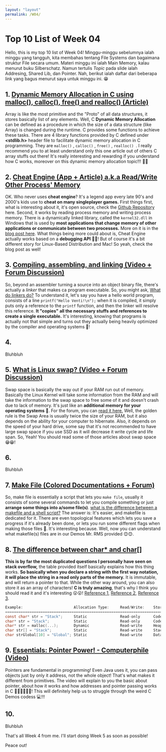 ```yaml
---
layout: "layout"
permalink: /W04/
---
```


# Top 10 List of Week 04

Hello, this is my top 10 list of Week 04! Minggu-minggu sebelumnya ialah minggu yang tangguh, kita membahas tentang File Systems dan bagaimana struktur File secara umum. Materi minggu ini ialah Main Memory, kalau menurut buku Silberschatz. Namun tertulis *Topic* pada slide ialah Addresing, Shared Lib, dan Pointer. Nah, berikut ialah daftar dari beberapa link yang bagus menurut saya untuk minggu ini. 😁

## 1. [Dynamic Memory Allocation in C using malloc(), calloc(), free() and realloc() (Article)](https://www.geeksforgeeks.org/dynamic-memory-allocation-in-c-using-malloc-calloc-free-and-realloc/)

Array is like the most primitive and the "Proto" of all data structures, it stores basically list of any elements. Well, C **Dynamic Memory Allocation** can be defined as a procedure in which the size of a data structure (like Array) is changed during the runtime. C provides some functions to achieve these tasks. There are 4 library functions provided by C defined under **\<stdlib.h\>** header file to facilitate dynamic memory allocation in C programming. They are ```malloc()``` , ```calloc()``` , ```free()``` , ```realloc() ```. I really recommend you to at least understand only this one article out of others C array stuffs out there! It's really interesting and rewarding if you understand how C works, moreover on this dynamic memory allocation topic!!! 🍧🍧

## 2. [Cheat Engine (App + Article) a.k.a Read/Write Other Process' Memory](https://www.cheatengine.org/index.php)

OK. Who never uses **cheat engine**? It's a legend app every late 90's and 2000's kids use to **cheat on many singleplayer games.** First things first, what is interesting about it, it's open source, check the [Github Repository](https://github.com/cheat-engine/cheat-engine/) here. Second, it works by reading process memory and writing process memory. There is a dynamically linked library, called the `kernel32.dll` in Windows that is used by **most applications that change memory of other applications or communicate between two processes.** More on it is in the [blog post here](https://nullprogram.com/blog/2016/09/03/). What things being more could about is, Cheat Engine actually works based on a **debugging API** 🐜🐛! But of course it's a bit different story for Linux-Based Distribution and Mac! So yeah, check the blog post as well!

## 3. [Compiling, assembling, and linking (Video + Forum Discussion)](https://www.youtube.com/watch?v=N2y6csonII4)

So, beyond an assembler turning a source into an object binary file, there's actually a *linker* that makes ca program executable. So, you might ask, [What do linkers do?](https://stackoverflow.com/questions/3322911/what-do-linkers-do) To understand it, let's say you have a hello world program, consists of a line `printf("Hello Venti!\n");`  when it is compiled, it simply puts only a reference to the `printf` function, and then the linker will resolve this reference. **It "copies" all the necessary stuffs and references to create a single executable.** It's interesting, knowing that programs is actually not that simple and turns out they actually being heavily optimized by the compiler and operating systems 🤡!

## 4. []()

Bluhbluh

## 5. [What is Linux swap? (Video + Forum Discussion)](https://www.youtube.com/watch?v=0mgefj9ibRE)

Swap space is basically the way out if your RAM run out of memory. Basically the Linux Kernel will take some information from the RAM and will take the information to the swap space to free some of it and doesn't crash due to lack of memory. It's just like an **additional memory for your operating systems** 📝. For the forum, you can [read it here.](https://askubuntu.com/questions/49109/i-have-16gb-ram-do-i-need-32gb-swap) Well, the golden rule is the Swap Area is usually twice the size of your RAM, but it also depends on the ability for your computer to hibernate. Also, it depends on the speed of your hard drive, some say that it's not recommended to have large swap space if you use SSD as it will decrease it write cycle and life span. So, Yeah! You should read some of those articles about swap space 😁😁!

## 6. []()

Bluhbluh

## 7. [Make File (Colored Documentations + Forum)](https://makefiletutorial.com/)

So, make file is essentially a script that lets you `make file`, usually it consists of some several commands to let you compile something or just **arrange some things into a/some file(s)**.  [what is the difference between a makefile and a shell script?](https://stackoverflow.com/questions/3798562/why-use-make-over-a-shell-script) The answer is: It's easier, and makefile is dedicated for it. There are even topological features which lets you save a progress if it's already been done, or lets you run some different flags when making those files 📁. It's interesting because. Well, now you can understand what makefile(s) files are in our Demos Mr. RMS provided 😊😊.

## 8. [The difference between char* and char[]](https://stackoverflow.com/questions/25653034/the-difference-between-char-and-char)

**This is by far the most duplicated questions I personally have seen on stack overflow,** the table provided itself basically explains how this thing works. **So basically when you declare a string with the first way notation, it will place the string in a read only parts of the memory.** It is immutable, and will return a pointer to that. While the other way around, you can also store it as an array of characters! **C is truly amazing**, that's why I think you should read it and it's interesting 😮😮!  [Reference 1](https://stackoverflow.com/questions/10186765/what-is-the-difference-between-char-array-and-char-pointer-in-c/), [Reference 2](https://stackoverflow.com/questions/1704407/what-is-the-difference-between-char-s-and-char-s/), [Reference 3](https://stackoverflow.com/questions/16021454/difference-between-declared-string-and-allocated-string).

```c
Example:                       Allocation Type:     Read/Write:    Storage Location:   Memory Used (Bytes):
===========================================================================================================
const char* str = "Stack";     Static               Read-only      Code segment        6 (5 chars plus '\0')
char* str = "Stack";           Static               Read-only      Code segment        6 (5 chars plus '\0')
char* str = malloc(...);       Dynamic              Read-write     Heap                Amount passed to malloc
char str[] = "Stack";          Static               Read-write     Stack               6 (5 chars plus '\0')
char strGlobal[10] = "Global"; Static               Read-write     Data Segment (R/W)  10
```

## 9. [Essentials: Pointer Power! - Computerphile (Video)](https://www.youtube.com/watch?v=t5NszbIerYc)

Pointers are fundamental in programming! Even Java uses it, you can pass objects just by only it address, not the whole object! That's what makes it different from primitives. The video will explain to you the basic about pointer, about how it works and how addresses and pointer passing works in C 👍🏻👍🏻👍🏻! This will definitely help us to struggle through the weird C Demos codess 💻!!!

## 10. []()

Bluhbluh

That's all Week 4 from me. I'll start doing Week 5 as soon as possible!

Peace out!
